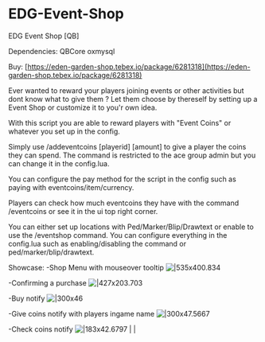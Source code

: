 # EDG-Event-Shop

EDG Event Shop [QB]

Dependencies:
QBCore
oxmysql

Buy: [https://eden-garden-shop.tebex.io/package/6281318](https://eden-garden-shop.tebex.io/package/6281318)

Ever wanted to reward your players joining events or other activities but dont know what to give them ?
Let them choose by thereself by setting up a Event Shop or customize it to you'r own idea.

With this script you are able to reward players with "Event Coins" or whatever you set up in the config.

Simply use /addeventcoins [playerid] [amount]
to give a player the coins they can spend.
The command is restricted to the ace group admin but you can change it in the config.lua.

You can configure the pay method for the script in the config such as paying with eventcoins/item/currency.

Players can check how much eventcoins they have with the command /eventcoins or see it in the ui top right corner.

You can either set up locations with Ped/Marker/Blip/Drawtext or enable to use the /eventshop command.
You can configure everything in the config.lua such as enabling/disabling the command or ped/marker/blip/drawtext.

Showcase:
-Shop Menu with mouseover tooltip
![|535x400.834](https://dunb17ur4ymx4.cloudfront.net/wysiwyg/1250077/c80f16bbf6914dd3aa32031fcf889f6ed47966a1.png)

-Confirming a purchase
![|427x203.703](https://dunb17ur4ymx4.cloudfront.net/wysiwyg/1250077/05ef7518b283e07085d9322afa490090dcc5af55.png)

-Buy notify
![|300x46](https://dunb17ur4ymx4.cloudfront.net/wysiwyg/1250077/39ffa0ded02fdc3904cc8535c178572d76d62242.png)

-Give coins notify with players ingame name
![|300x47.5667](https://dunb17ur4ymx4.cloudfront.net/wysiwyg/1250077/9561ad91765b926f74d597e0d119a4a2abdf9c58.png)

-Check coins notify
![|183x42.6797](https://dunb17ur4ymx4.cloudfront.net/wysiwyg/1250077/2e27cd948ea1a0ccc5d039ce27784be9db2b80ed.png)                                         |                                |
